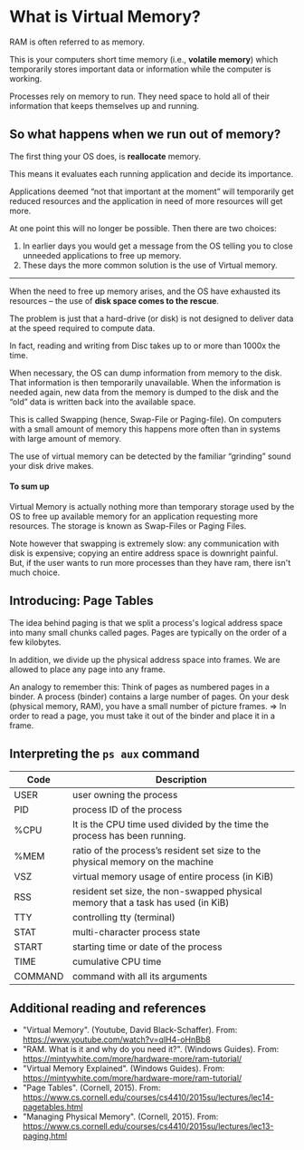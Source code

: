 # What is Virtual Memory?

RAM is often referred to as memory. 

This is your computers short time memory (i.e., **volatile memory**) which temporarily stores important data or information while the computer is working. 

Processes rely on memory to run. They need space to hold all of their information that keeps themselves up and running.

## So what happens when we run out of memory?

The first thing your OS does, is **reallocate** memory. 

This means it evaluates each running application and decide its importance. 

Applications deemed “not that important at the moment” will temporarily get reduced resources and the application in need of more resources will get more.

At one point this will no longer be possible. Then there are two choices:

1. In earlier days you would get a message from the OS telling you to close unneeded applications to free up memory. 
2. These days the more common solution is the use of Virtual memory.

---

When the need to free up memory arises, and the OS have exhausted its resources – the use of **disk space comes to the rescue**.

The problem is just that a hard-drive (or disk) is not designed to deliver data at the speed required to compute data.

In fact, reading and writing from Disc takes up to or more than 1000x the time.

When necessary, the OS can dump information from memory to the disk. 
That information is then temporarily unavailable. 
When the information is needed again, new data from the memory is dumped to the disk 
and the “old” data is written back into the available space.

This is called Swapping (hence, Swap-File or Paging-file). On computers with a small 
amount of memory this happens more often than in systems with large amount of memory. 

The use of virtual memory can be detected by the familiar “grinding” sound your disk drive makes.

#### To sum up

Virtual Memory is actually nothing more than temporary storage used by the OS to free up available memory for an application requesting more resources. 
The storage is known as Swap-Files or Paging Files.

Note however that swapping is extremely slow: any communication with disk is expensive; copying an entire address space is downright painful. But, if the user wants to run more processes than they have ram, there isn't much choice.

## Introducing: Page Tables

The idea behind paging is that we split a process's logical address space into many small chunks called pages. 
Pages are typically on the order of a few kilobytes.

In addition, we divide up the physical address space into frames. We are allowed to place any page into any frame.

An analogy to remember this:
Think of pages as numbered pages in a binder. 
A process (binder) contains a large number of pages. 
On your desk (physical memory, RAM), you have a small number of picture frames. 
=> In order to read a page, you must take it out of the binder and place it in a frame.

## Interpreting the `ps aux` command

| Code | Description |
| -- | -- |
| USER | user owning the process |
| PID | process ID of the process |
| %CPU | It is the CPU time used divided by the time the process has been running. |
| %MEM | ratio of the process’s resident set size to the physical memory on the machine |
| VSZ | virtual memory usage of entire process (in KiB) |
| RSS | resident set size, the non-swapped physical memory that a task has used (in KiB) |
| TTY | controlling tty (terminal) |
| STAT | multi-character process state |
| START | starting time or date of the process |
| TIME | cumulative CPU time |
| COMMAND | command with all its arguments |

## Additional reading and references

- "Virtual Memory". (Youtube, David Black-Schaffer). From: https://www.youtube.com/watch?v=qlH4-oHnBb8
- "RAM. What is it and why do you need it?". (Windows Guides). From: https://mintywhite.com/more/hardware-more/ram-tutorial/ 
- "Virtual Memory Explained". (Windows Guides). From: https://mintywhite.com/more/hardware-more/ram-tutorial/ 
- "Page Tables". (Cornell, 2015). From: https://www.cs.cornell.edu/courses/cs4410/2015su/lectures/lec14-pagetables.html
- "Managing Physical Memory". (Cornell, 2015). From: https://www.cs.cornell.edu/courses/cs4410/2015su/lectures/lec13-paging.html
    
